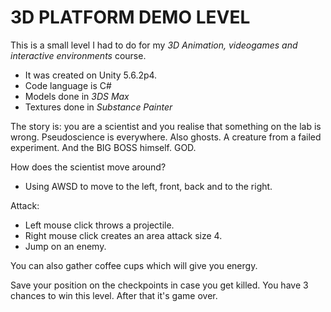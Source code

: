 # 3D PLATFORM DEMO LEVEL
This is a small level I had to do for my _3D Animation, videogames and interactive environments_ course. 
- It was created on Unity 5.6.2p4. 
- Code language is C#
- Models done in _3DS Max_
- Textures done in _Substance Painter_

The story is: you are a scientist and you realise that something on the lab is wrong. Pseudoscience is everywhere. Also ghosts. A creature from a 
failed experiment. And the BIG BOSS himself. GOD. 

How does the scientist move around?
- Using AWSD to move to the left, front, back and to the right.

Attack:
- Left mouse click throws a projectile. 
- Right mouse click creates an area attack size 4.
- Jump on an enemy.

You can also gather coffee cups which will give you energy.

Save your position on the checkpoints in case you get killed. You have 3 chances to win this level. After that it's game over.
